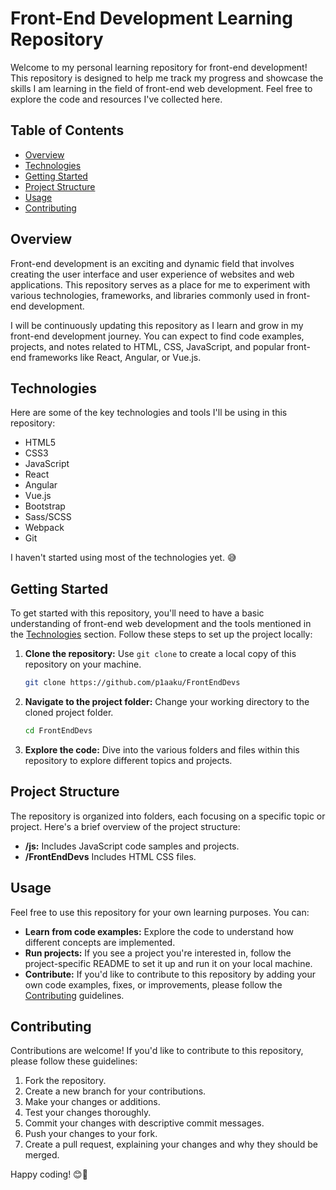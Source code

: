 # Front-End Development Learning Repository

Welcome to my personal learning repository for front-end development! This repository is designed to help me track my progress and showcase the skills I am learning in the field of front-end web development. Feel free to explore the code and resources I've collected here.

## Table of Contents

- [Overview](#overview)
- [Technologies](#technologies)
- [Getting Started](#getting-started)
- [Project Structure](#project-structure)
- [Usage](#usage)
- [Contributing](#contributing)

## Overview

Front-end development is an exciting and dynamic field that involves creating the user interface and user experience of websites and web applications. This repository serves as a place for me to experiment with various technologies, frameworks, and libraries commonly used in front-end development.

I will be continuously updating this repository as I learn and grow in my front-end development journey. You can expect to find code examples, projects, and notes related to HTML, CSS, JavaScript, and popular front-end frameworks like React, Angular, or Vue.js.

## Technologies

Here are some of the key technologies and tools I'll be using in this repository:

- HTML5
- CSS3
- JavaScript
- React
- Angular
- Vue.js
- Bootstrap
- Sass/SCSS
- Webpack
- Git

I haven't started using most of the technologies yet. 😅

## Getting Started

To get started with this repository, you'll need to have a basic understanding of front-end web development and the tools mentioned in the [Technologies](#technologies) section. Follow these steps to set up the project locally:

1. **Clone the repository:** Use `git clone` to create a local copy of this repository on your machine.

   ```bash
   git clone https://github.com/p1aaku/FrontEndDevs
   ```

2. **Navigate to the project folder:** Change your working directory to the cloned project folder.

   ```bash
   cd FrontEndDevs
   ```

3. **Explore the code:** Dive into the various folders and files within this repository to explore different topics and projects.

## Project Structure

The repository is organized into folders, each focusing on a specific topic or project. Here's a brief overview of the project structure:

- **/js:** Includes JavaScript code samples and projects.
- **/FrontEndDevs** Includes HTML CSS files.

## Usage

Feel free to use this repository for your own learning purposes. You can:

- **Learn from code examples:** Explore the code to understand how different concepts are implemented.
- **Run projects:** If you see a project you're interested in, follow the project-specific README to set it up and run it on your local machine.
- **Contribute:** If you'd like to contribute to this repository by adding your own code examples, fixes, or improvements, please follow the [Contributing](#contributing) guidelines.

## Contributing

Contributions are welcome! If you'd like to contribute to this repository, please follow these guidelines:

1. Fork the repository.
2. Create a new branch for your contributions.
3. Make your changes or additions.
4. Test your changes thoroughly.
5. Commit your changes with descriptive commit messages.
6. Push your changes to your fork.
7. Create a pull request, explaining your changes and why they should be merged.


Happy coding! 😊🚀
